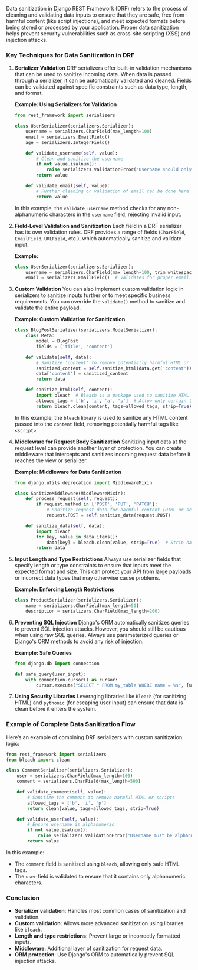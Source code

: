Data sanitization in Django REST Framework (DRF) refers to the process of cleaning and validating data inputs to ensure that they are safe, free from harmful content (like script injections), and meet expected formats before being stored or processed by your application. Proper data sanitization helps prevent security vulnerabilities such as cross-site scripting (XSS) and injection attacks.

### Key Techniques for Data Sanitization in DRF

1. **Serializer Validation**
   DRF serializers offer built-in validation mechanisms that can be used to sanitize incoming data. When data is passed through a serializer, it can be automatically validated and cleaned. Fields can be validated against specific constraints such as data type, length, and format.

   **Example: Using Serializers for Validation**
   ```python
   from rest_framework import serializers

   class UserSerializer(serializers.Serializer):
       username = serializers.CharField(max_length=100)
       email = serializers.EmailField()
       age = serializers.IntegerField()

       def validate_username(self, value):
           # Clean and sanitize the username
           if not value.isalnum():
               raise serializers.ValidationError("Username should only contain alphanumeric characters.")
           return value

       def validate_email(self, value):
           # Further cleaning or validation of email can be done here
           return value
   ```

   In this example, the `validate_username` method checks for any non-alphanumeric characters in the `username` field, rejecting invalid input.

2. **Field-Level Validation and Sanitization**
   Each field in a DRF serializer has its own validation rules. DRF provides a range of fields (`CharField`, `EmailField`, `URLField`, etc.), which automatically sanitize and validate input.

   **Example:**
   ```python
   class UserSerializer(serializers.Serializer):
       username = serializers.CharField(max_length=100, trim_whitespace=True)  # Whitespace is trimmed automatically
       email = serializers.EmailField()  # Validates for proper email format
   ```

3. **Custom Validation**
   You can also implement custom validation logic in serializers to sanitize inputs further or to meet specific business requirements. You can override the `validate()` method to sanitize and validate the entire payload.

   **Example: Custom Validation for Sanitization**
   ```python
   class BlogPostSerializer(serializers.ModelSerializer):
       class Meta:
           model = BlogPost
           fields = ['title', 'content']

       def validate(self, data):
           # Sanitize 'content' to remove potentially harmful HTML or scripts
           sanitized_content = self.sanitize_html(data.get('content'))
           data['content'] = sanitized_content
           return data

       def sanitize_html(self, content):
           import bleach  # Bleach is a package used to sanitize HTML
           allowed_tags = ['b', 'i', 'a', 'p']  # Allow only certain tags
           return bleach.clean(content, tags=allowed_tags, strip=True)
   ```

   In this example, the `bleach` library is used to sanitize any HTML content passed into the `content` field, removing potentially harmful tags like `<script>`.

4. **Middleware for Request Body Sanitization**
   Sanitizing input data at the request level can provide another layer of protection. You can create middleware that intercepts and sanitizes incoming request data before it reaches the view or serializer.

   **Example: Middleware for Data Sanitization**
   ```python
   from django.utils.deprecation import MiddlewareMixin

   class SanitizeMiddleware(MiddlewareMixin):
       def process_request(self, request):
           if request.method in ['POST', 'PUT', 'PATCH']:
               # Sanitize request data for harmful content (HTML or scripts)
               request.POST = self.sanitize_data(request.POST)

       def sanitize_data(self, data):
           import bleach
           for key, value in data.items():
               data[key] = bleach.clean(value, strip=True)  # Strip harmful tags
           return data
   ```

5. **Input Length and Type Restrictions**
   Always use serializer fields that specify length or type constraints to ensure that inputs meet the expected format and size. This can protect your API from large payloads or incorrect data types that may otherwise cause problems.

   **Example: Enforcing Length Restrictions**
   ```python
   class ProductSerializer(serializers.Serializer):
       name = serializers.CharField(max_length=50)
       description = serializers.CharField(max_length=200)
   ```

6. **Preventing SQL Injection**
   Django's ORM automatically sanitizes queries to prevent SQL injection attacks. However, you should still be cautious when using raw SQL queries. Always use parameterized queries or Django's ORM methods to avoid any risk of injection.

   **Example: Safe Queries**
   ```python
   from django.db import connection

   def safe_query(user_input):
       with connection.cursor() as cursor:
           cursor.execute("SELECT * FROM my_table WHERE name = %s", [user_input])  # Parameterized query
   ```

7. **Using Security Libraries**
   Leveraging libraries like `bleach` (for sanitizing HTML) and `pythonic` (for escaping user input) can ensure that data is clean before it enters the system.

### Example of Complete Data Sanitization Flow

Here’s an example of combining DRF serializers with custom sanitization logic:

```python
from rest_framework import serializers
from bleach import clean

class CommentSerializer(serializers.Serializer):
    user = serializers.CharField(max_length=100)
    comment = serializers.CharField(max_length=500)

    def validate_comment(self, value):
        # Sanitize the comment to remove harmful HTML or scripts
        allowed_tags = ['b', 'i', 'p']
        return clean(value, tags=allowed_tags, strip=True)

    def validate_user(self, value):
        # Ensure username is alphanumeric
        if not value.isalnum():
            raise serializers.ValidationError("Username must be alphanumeric.")
        return value
```

In this example:
- The `comment` field is sanitized using `bleach`, allowing only safe HTML tags.
- The `user` field is validated to ensure that it contains only alphanumeric characters.

### Conclusion
- **Serializer validation**: Handles most common cases of sanitization and validation.
- **Custom validation**: Allows more advanced sanitization using libraries like `bleach`.
- **Length and type restrictions**: Prevent large or incorrectly formatted inputs.
- **Middleware**: Additional layer of sanitization for request data.
- **ORM protection**: Use Django's ORM to automatically prevent SQL injection attacks.